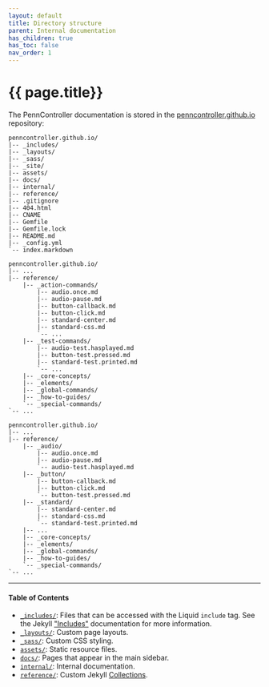 ```yaml
---
layout: default
title: Directory structure
parent: Internal documentation
has_children: true
has_toc: false
nav_order: 1
---
```


# {{ page.title}}

The PennController documentation is stored in the [penncontroller.github.io](https://github.com/PennController/penncontroller.github.io) repository:

```treeview
penncontroller.github.io/
|-- _includes/
|-- _layouts/
|-- _sass/
|-- _site/
|-- assets/
|-- docs/
|-- internal/
|-- reference/
|-- .gitignore
|-- 404.html
|-- CNAME
|-- Gemfile
|-- Gemfile.lock
|-- README.md
|-- _config.yml
`-- index.markdown
```


```treeview
penncontroller.github.io/
|-- ...
|-- reference/
    |-- _action-commands/
        |-- audio.once.md
        |-- audio-pause.md
        |-- button-callback.md
        |-- button-click.md
        |-- standard-center.md
        |-- standard-css.md
        `-- ...
    |-- _test-commands/
        |-- audio-test.hasplayed.md
        |-- button-test.pressed.md
        |-- standard-test.printed.md
        `-- ...
    |-- _core-concepts/
    |-- _elements/
    |-- _global-commands/
    |-- _how-to-guides/
    `-- _special-commands/
`-- ...
```


```treeview
penncontroller.github.io/
|-- ...
|-- reference/
    |-- _audio/
        |-- audio.once.md
        |-- audio-pause.md
        `-- audio-test.hasplayed.md
    |-- _button/
        |-- button-callback.md
        |-- button-click.md
        `-- button-test.pressed.md
    |-- _standard/
        |-- standard-center.md
        |-- standard-css.md
        `-- standard-test.printed.md
    |-- ...
    |-- _core-concepts/
    |-- _elements/
    |-- _global-commands/
    |-- _how-to-guides/
    `-- _special-commands/
`-- ...
```


---

#### Table of Contents

+ [`_includes/`]({{site.baseurl}}/internal/directory-structure/includes): Files that can be accessed with the Liquid `include` tag. See the Jekyll ["Includes"](https://jekyllrb.com/docs/includes/) documentation for more information.
+ [`_layouts/`]({{site.baseurl}}/internal/directory-structure/layouts): Custom page layouts.
+ [`_sass/`]({{site.baseurl}}/internal/directory-structure/sass): Custom CSS styling.
+ [`assets/`]({{site.baseurl}}/internal/directory-structure/assets): Static resource files.
+ [`docs/`]({{site.baseurl}}/internal/directory-structure/docs): Pages that appear in the main sidebar.
+ [`internal/`]({{site.baseurl}}/internal/directory-structure/internal): Internal documentation.
+ [`reference/`]({{site.baseurl}}/internal/directory-structure/reference): Custom Jekyll [Collections](https://jekyllrb.com/docs/step-by-step/09-collections/).
